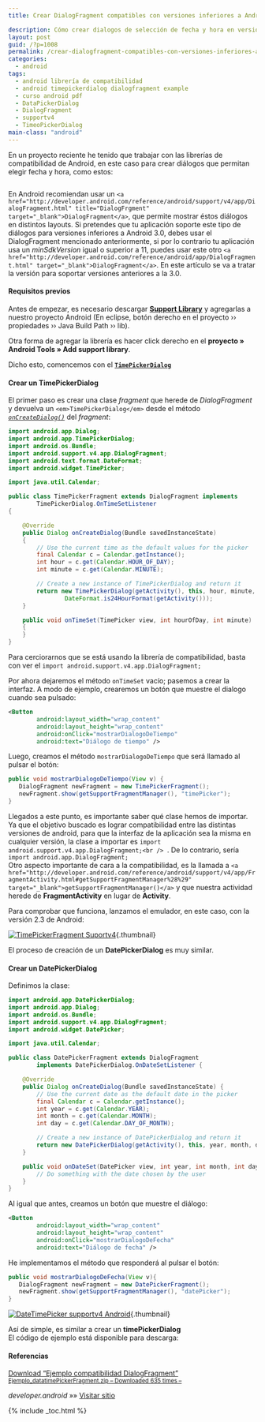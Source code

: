 ```yaml
---
title: Crear DialogFragment compatibles con versiones inferiores a Android 3.0

description: Cómo crear dialogos de selección de fecha y hora en versiones inferiores a Android 3.0 con la librería de soporte.
layout: post
guid: /?p=1008
permalink: /crear-dialogfragment-compatibles-con-versiones-inferiores-a-android-3-0/
categories:
  - android
tags:
  - android librería de compatibilidad
  - android timepickerdialog dialogfragment example
  - curso android pdf
  - DataPickerDialog
  - DialogFragment
  - supportv4
  - TimeoPickerDialog
main-class: "android"
---
```

En un proyecto reciente he tenido que trabajar con las librerías de compatibilidad de Android, en este caso para crear diálogos que permitan elegir fecha y hora, como estos:

<img src="/assets/img/2012/11/pickers1.png" alt="" title="pickers"   />

En Android recomiendan usar un `<a href="http://developer.android.com/reference/android/support/v4/app/DialogFragment.html" title="DialogFrgment" target="_blank">DialogFragment</a>`, que permite mostrar éstos diálogos en distintos layouts. Si pretendes que tu aplicación soporte este tipo de diálogos para versiones inferiores a Android 3.0, debes usar el DialogFragment mencionado anteriormente, si por lo contrario tu aplicación usa un *minSdkVersion* igual o superior a 11, puedes usar este otro `<a href="http://developer.android.com/reference/android/app/DialogFragment.html" target="_blank">DialogFragment</a>`. En este artículo se va a tratar la versión para soportar versiones anteriores a la 3.0.

#### Requisitos previos

Antes de empezar, es necesario descargar **<a href="http://developer.android.com/tools/extras/support-library.html" target="_blank">Support Library</a>** y agregarlas a nuestro proyecto Android (En eclipse, botón derecho en el proyecto &rsaquo;&rsaquo; propiedades &rsaquo;&rsaquo; Java Build Path &rsaquo;&rsaquo; lib).

Otra forma de agregar la librería es hacer click derecho en el **proyecto » Android Tools » Add support library**.

Dicho esto, comencemos con el <a href="http://developer.android.com/reference/android/app/TimePickerDialog.html" target="_blank"><code><strong>TimePickerDialog</strong></code></a>  

<!--ad-->

#### Crear un TimePickerDialog

El primer paso es crear una clase *fragment* que herede de *DialogFragment* y devuelva un `<em>TimePickerDialog</em>` desde el método <a href="http://developer.android.com/reference/android/support/v4/app/DialogFragment.html#onCreateDialog%28android.os.Bundle%29" target="_blank"><code><em> onCreateDialog()</em></code></a> del *fragment*:

```java
import android.app.Dialog;
import android.app.TimePickerDialog;
import android.os.Bundle;
import android.support.v4.app.DialogFragment;
import android.text.format.DateFormat;
import android.widget.TimePicker;

import java.util.Calendar;

public class TimePickerFragment extends DialogFragment implements
        TimePickerDialog.OnTimeSetListener
{

    @Override
    public Dialog onCreateDialog(Bundle savedInstanceState)
    {
        // Use the current time as the default values for the picker
        final Calendar c = Calendar.getInstance();
        int hour = c.get(Calendar.HOUR_OF_DAY);
        int minute = c.get(Calendar.MINUTE);

        // Create a new instance of TimePickerDialog and return it
        return new TimePickerDialog(getActivity(), this, hour, minute,
                DateFormat.is24HourFormat(getActivity()));
    }

    public void onTimeSet(TimePicker view, int hourOfDay, int minute)
    {
    }
}

```

Para cerciorarnos que se está usando la librería de compatibilidad, basta con ver el `import android.support.v4.app.DialogFragment;`

Por ahora dejaremos el método `onTimeSet` vacío; pasemos a crear la interfaz. A modo de ejemplo, crearemos un botón que muestre el dialogo cuando sea pulsado:

```xml
<Button
        android:layout_width="wrap_content"
        android:layout_height="wrap_content"
        android:onClick="mostrarDialogoDeTiempo"
        android:text="Diálogo de tiempo" />

```

Luego, creamos el método `mostrarDialogoDeTiempo` que será llamado al pulsar el botón:

```java
public void mostrarDialogoDeTiempo(View v) {
   DialogFragment newFragment = new TimePickerFragment();
   newFragment.show(getSupportFragmentManager(), "timePicker");
}

```

Llegados a este punto, es importante saber qué clase hemos de importar. Ya que el objetivo buscado es lograr compatibilidad entre las distintas versiones de android, para que la interfaz de la aplicación sea la misma en cualquier versión, la clase a importar es `import android.support.v4.app.DialogFragment;<br />
`. De lo contrario, sería `import android.app.DialogFragment;`  
Otro aspecto importante de cara a la compatibilidad, es la llamada a `<a href="http://developer.android.com/reference/android/support/v4/app/FragmentActivity.html#getSupportFragmentManager%28%29" target="_blank">getSupportFragmentManager()</a>` y que nuestra actividad herede de **FragmentActivity** en lugar de **Activity**.

Para comprobar que funciona, lanzamos el emulador, en este caso, con la versión 2.3 de Android:

[<img src="/assets/img/2013/01/device-2013-01-12-1337262-180x300.png" alt="TimePickerFragment Suportv4"   />][1]{.thumbnail}

El proceso de creación de un **DatePickerDialog** es muy similar.

#### Crear un DatePickerDialog

Definimos la clase:

```java
import android.app.DatePickerDialog;
import android.app.Dialog;
import android.os.Bundle;
import android.support.v4.app.DialogFragment;
import android.widget.DatePicker;

import java.util.Calendar;

public class DatePickerFragment extends DialogFragment
        implements DatePickerDialog.OnDateSetListener {

    @Override
    public Dialog onCreateDialog(Bundle savedInstanceState) {
        // Use the current date as the default date in the picker
        final Calendar c = Calendar.getInstance();
        int year = c.get(Calendar.YEAR);
        int month = c.get(Calendar.MONTH);
        int day = c.get(Calendar.DAY_OF_MONTH);

        // Create a new instance of DatePickerDialog and return it
        return new DatePickerDialog(getActivity(), this, year, month, day);
    }

    public void onDateSet(DatePicker view, int year, int month, int day) {
        // Do something with the date chosen by the user
    }
}

```

Al igual que antes, creamos un botón que muestre el diálogo:

```xml
<Button
        android:layout_width="wrap_content"
        android:layout_height="wrap_content"
        android:onClick="mostrarDialogoDeFecha"
        android:text="Diálogo de fecha" />

```

He implementamos el método que responderá al pulsar el botón:

```java
public void mostrarDialogoDeFecha(View v){
   DialogFragment newFragment = new DatePickerFragment();
   newFragment.show(getSupportFragmentManager(), "datePicker");
}

```

[<img src="/assets/img/2013/01/device-2013-01-12-1352432-180x300.png" alt="DateTimePicker supportv4 Android"   />][2]{.thumbnail}

Así de simple, es similar a crear un **timePickerDialog**  
El código de ejemplo está disponible para descarga:

#### Referencias

<a class="aligncenter download-button" href="https://elbauldelprogramador.com/ejemplo-compatibilidad-dialogfragment/" rel="nofollow"> Download &ldquo;Ejemplo compatibilidad DialogFragment&rdquo; <small>Ejemplo_datatimePickerFragment.zip &ndash; Downloaded 635 times &ndash; </small> </a>


*developer.android* »» <a href="http://developer.android.com/guide/topics/ui/controls/pickers.html" target="_blank">Visitar sitio</a>



 [1]: /assets/img/2013/01/device-2013-01-12-1337262.png
 [2]: /assets/img/2013/01/device-2013-01-12-1352432.png

{% include _toc.html %}
